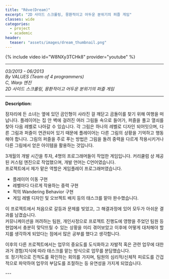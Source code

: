 ```yaml
---
title: "Rêve(Dream)"
excerpt: "2D 사이드 스크롤링, 몽환적이고 어두운 분위기의 퍼즐 게임"
classes: wide
categories: 
  - project
  - academic
header:
  teaser: "assets/images/dream_thumbnail.png"
---
```


{% include video id="W8NXy3TCHk8" provider="youtube" %}

---
*03/2013 - 06/2013*  
*By VALUES (Team of 4 programmers)*  
*C, Warp 엔진*  
*2D 사이드 스크롤링, 몽환적이고 어두운 분위기의 퍼즐 게임*  

---
**Description:**  
<div style="text-align: justify" markdown="1">
잠자리에 든 소녀는 옆에 있던 곰인형이 사라진 걸 깨닫고 곰돌이를 찾기 위해 여행을 떠납니다.  
플레이어는 집 안 벽에 걸려진 여러 그림들 속으로 들어가, 퍼즐을 풀고 열쇠를 찾아 다음 레벨로 나아갈 수 있습니다.  
각 그림은 하나의 레벨로 디자인 되어잇으며, 다른 그림과 퍼즐이 연관되어 있기 때문에 플레이어는 다른 그림의 상황을 기억하고 행동해야 합니다.  
그림의 퍼즐을 주로 푸는 방법은 그림을 돌려 중력을 다르게 작용시키거나 다른 그림에서 얻은 아이템을 활용하는 것입니다.  
  
3개월의 개발 시간을 투자, 4명의 프로그래머들이 작업한 게임입니다. 커리큘럼 상 제공된 커스텀 엔진으로 작업했으며, 개발 언어는 C언어였습니다.  
프로젝트에서 제가 맡은 역할은 게임플레이 프로그래머였습니다.  
  
* 플레이어 이동 구현
* 레벨마다 다르게 작용하는 중력 구현
* 적의 Wandering Behavior 구현
* 게임 레벨 디자인 및 오브젝트 배치
등의 태스크를 맡아 완수했습니다.  
  
이 프로젝트에서 처음으로 갈등과 문제를 빚었고, 그 해결과정에 있어 모두가 아쉬운 결과를 남겼습니다.  
커뮤니케이션을 꺼려하는 팀원, 개인사정으로 프로젝트 진행도에 영향을 주었던 팀원 등 현업에서 충분히 맞닥뜨릴 수 있는 상황을 미리 겪어보았고 이후에 어떻게 대처해야 할지를 생각하게 되었다는 점에서 많은 공부를 했다고 생각합니다.  
  
이후의 다른 프로젝트에서는 업무의 중요도를 도식화하고 자발적 혹은 관련 업무에 대한 과거 경험/지식에 따라 태스크를 맡는 방식으로 업무를 분담했습니다.  
또 정기적으로 진척도를 확인하는 회의를 가지며, 팀원의 심리적/신체적 피로도를 간겁적으로
파악하여 업무의 부담도를 조절하는 등 유연성을 가지게 되었습니다.  
</div>
---

